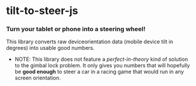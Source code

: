 # tilt-to-steer-js
### Turn your tablet or phone into a steering wheel!
This library converts raw deviceorientation data (mobile device tilt in degrees) into usable good numbers.

- NOTE: This library does not feature a *perfect-in-theory* kind of solution to the gimbal lock problem. It only gives you numbers that will hopefully be **good enough**  to steer a car in a racing game that would run in any screen orientation.
